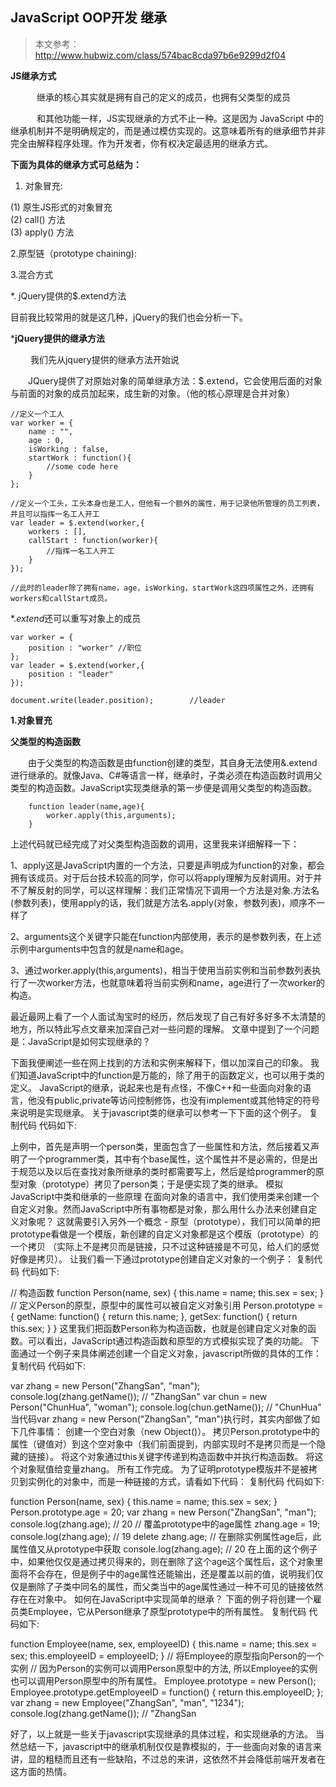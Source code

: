JavaScript OOP开发 继承
--
> 本文参考：http://www.hubwiz.com/class/574bac8cda97b6e9299d2f04


**JS继承方式**  
	
　　　继承的核心其实就是拥有自己的定义的成员，也拥有父类型的成员

　　　和其他功能一样，JS实现继承的方式不止一种。这是因为 JavaScript 中的继承机制并不是明确规定的，而是通过模仿实现的。这意味着所有的继承细节并非完全由解释程序处理。作为开发者，你有权决定最适用的继承方式。
 
**下面为具体的继承方式可总结为：**  
1. 对象冒充:  

(1) 原生JS形式的对象冒充  
(2) call() 方法   
(3) apply() 方法  

2.原型链（prototype chaining):

3.混合方式
  
*.  jQuery提供的$.extend方法

目前我比较常用的就是这几种，jQuery的我们也会分析一下。
	


***jQuery提供的继承方法**

　　
我们先从jquery提供的继承方法开始说


　　JQuery提供了对原始对象的简单继承方法：$.extend，它会使用后面的对象与前面的对象的成员加起来，成生新的对象。（他的核心原理是合并对象）

	//定义一个工人
    var worker = {
        name : "",
        age : 0,
        isWorking : false,
        startWork : function(){
            //some code here
        }
    };
 
    //定义一个工头，工头本身也是工人，但他有一个额外的属性，用于记录他所管理的员工列表，并且可以指挥一名工人开工
    var leader = $.extend(worker,{
        workers : [],
        callStart : function(worker){
            //指挥一名工人开工
        }
    });
 
    //此时的leader除了拥有name，age，isWorking，startWork这四项属性之外，还拥有workers和callStart成员。
 
*$.extend$还可以重写对象上的成员

    var worker = {
        position : "worker" //职位
    };
    var leader = $.extend(worker,{
        position : "leader"
    });
 
    document.write(leader.position);        //leader

**1.对象冒充**

**父类型的构造函数**

　　由于父类型的构造函数是由function创建的类型，其自身无法使用&.extend进行继承的。就像Java、C#等语言一样，继承时，子类必须在构造函数时调用父类型的构造函数。JavaScript实现类继承的第一步便是调用父类型的构造函数。


















		function leader(name,age){
		    worker.apply(this,arguments);
		}

上述代码就已经完成了对父类型构造函数的调用，这里我来详细解释一下：

1、apply这是JavaScript内置的一个方法，只要是声明成为function的对象，都会拥有该成员。对于后台技术较高的同学，你可以将apply理解为反射调用。对于并不了解反射的同学，可以这样理解：我们正常情况下调用一个方法是对象.方法名(参数列表)，使用apply的话，我们就是方法名.apply(对象，参数列表)，顺序不一样了

2、arguments这个关键字只能在function内部使用，表示的是参数列表，在上述示例中arguments中包含的就是name和age。

3、通过worker.apply(this,arguments)，相当于使用当前实例和当前参数列表执行了一次worker方法，也就意味着将当前实例和name，age进行了一次worker的构造。














最近最网上看了一个人面试淘宝时的经历，然后发现了自己有好多好多不太清楚的地方，所以特此写点文章来加深自己对一些问题的理解。
文章中提到了一个问题是：JavaScript是如何实现继承的？

下面我便阐述一些在网上找到的方法和实例来解释下，借以加深自己的印象。
我们知道JavaScript中的function是万能的，除了用于的函数定义，也可以用于类的定义。
JavaScript的继承，说起来也是有点怪，不像C++和一些面向对象的语言，他没有public,private等访问控制修饰，也没有implement或其他特定的符号来说明是实现继承。
关于javascript类的继承可以参考一下下面的这个例子。
复制代码 代码如下:

<script type="text/javascript"> 
function Person() {
    // 属性 
    this.Gender = "female";
    this.Age = 18;
    this.Words = "Silence";
    // 方法
    this.shouting = function() {
        alert("开心哦！父类的方法");
    }
}
// 继承
function Programmer() {
    this.base = Person;
}
Programmer.prototype = new Person;
// 为子类添加新的方法
Programmer.prototype.typeCode = function() {
    alert("俺是敲代码的！IT民工，很不开心。子类的方法");
}
// 调用示例
function sayHello() {
    var a = new Programmer();
    alert(a.Gender); // 调用父类的属性
    a.shouting(); // 调用父类的方法
    a.typeCode(); // 调用子类的方法
}        
sayHello();
</script>
上例中，首先是声明一个person类，里面包含了一些属性和方法，然后接着又声明了一个programmer类，其中有个base属性，这个属性并不是必需的，但是出于规范以及以后在查找对象所继承的类时都需要写上，然后是给programmer的原型对象（prototype）拷贝了person类；于是便实现了类的继承。
模拟JavaScript中类和继承的一些原理
在面向对象的语言中，我们使用类来创建一个自定义对象。然而JavaScript中所有事物都是对象，那么用什么办法来创建自定义对象呢？
这就需要引入另外一个概念 - 原型（prototype），我们可以简单的把prototype看做是一个模版，新创建的自定义对象都是这个模版（prototype）的一个拷贝 （实际上不是拷贝而是链接，只不过这种链接是不可见，给人们的感觉好像是拷贝）。
让我们看一下通过prototype创建自定义对象的一个例子：
复制代码 代码如下:

// 构造函数
  function Person(name, sex) {
      this.name = name;
      this.sex = sex;
  }
  // 定义Person的原型，原型中的属性可以被自定义对象引用
  Person.prototype = {
      getName: function() {
          return this.name;
      },
      getSex: function() {
          return this.sex;
      }
  }
这里我们把函数Person称为构造函数，也就是创建自定义对象的函数。可以看出，JavaScript通过构造函数和原型的方式模拟实现了类的功能。
下面通过一个例子来具体阐述创建一个自定义对象，javascript所做的具体的工作：
复制代码 代码如下:

var zhang = new Person("ZhangSan", "man");
console.log(zhang.getName()); // "ZhangSan"
var chun = new Person("ChunHua", "woman");
console.log(chun.getName()); // "ChunHua"
当代码var zhang = new Person("ZhangSan", "man")执行时，其实内部做了如下几件事情：
创建一个空白对象（new Object()）。
拷贝Person.prototype中的属性（键值对）到这个空对象中（我们前面提到，内部实现时不是拷贝而是一个隐藏的链接）。
将这个对象通过this关键字传递到构造函数中并执行构造函数。
将这个对象赋值给变量zhang。
所有工作完成。
为了证明prototype模版并不是被拷贝到实例化的对象中，而是一种链接的方式，请看如下代码：
复制代码 代码如下:

function Person(name, sex) {
    this.name = name;
    this.sex = sex;
}
Person.prototype.age = 20;
var zhang = new Person("ZhangSan", "man");
console.log(zhang.age); // 20
// 覆盖prototype中的age属性
zhang.age = 19;
console.log(zhang.age); // 19
delete zhang.age;
// 在删除实例属性age后，此属性值又从prototype中获取
console.log(zhang.age); // 20
在上面的这个例子中，如果他仅仅是通过拷贝得来的，则在删除了这个age这个属性后，这个对象里面将不会存在，但是例子中的age属性还能输出，还是覆盖以前的值，说明我们仅仅是删除了子类中同名的属性，而父类当中的age属性通过一种不可见的链接依然存在在对象中。
如何在JavaScript中实现简单的继承？
下面的例子将创建一个雇员类Employee，它从Person继承了原型prototype中的所有属性。
复制代码 代码如下:

function Employee(name, sex, employeeID) {
    this.name = name;
    this.sex = sex;
    this.employeeID = employeeID;
}
// 将Employee的原型指向Person的一个实例
// 因为Person的实例可以调用Person原型中的方法, 所以Employee的实例也可以调用Person原型中的所有属性。
Employee.prototype = new Person();
Employee.prototype.getEmployeeID = function() {
    return this.employeeID;
};
var zhang = new Employee("ZhangSan", "man", "1234");
console.log(zhang.getName()); // "ZhangSan

好了，以上就是一些关于javascript实现继承的具体过程，和实现继承的方法。
当然总结一下，javascript中的继承机制仅仅是靠模拟的，于一些面向对象的语言来讲，显的粗糙而且还有一些缺陷，不过总的来讲，这依然不并会降低前端开发者在这方面的热情。